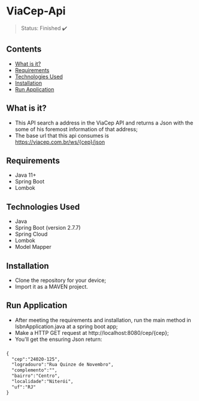 <h1>ViaCep-Api</h1>

> Status: Finished ✔️

## Contents
  
* [What is it?](#what-is-it)
* [Requirements](#requirements)
* [Technologies Used](#technologies)
* [Installation](#installation)
* [Run Application](#run-application)

## <a name="what-is-it"></a>What is it?

- This API search  a address in the ViaCep API and returns a Json with the some of his foremost information of that address;
- The base url that this api consumes is https://viacep.com.br/ws/{cep}/json

## <a name="requirements"></a>Requirements

- Java 11+
- Spring Boot
- Lombok

## <a name="technologies"></a>Technologies Used

- Java
- Spring Boot (version 2.7.7)
- Spring Cloud
- Lombok
- Model Mapper

## <a name="installation"></a>Installation
- Clone the repository for your device;
- Import it as a MAVEN project.

## <a name="run-application"></a>Run Application
- After meeting the requirements and installation, run the main method in IsbnApplication.java at a spring boot app;
- Make a HTTP GET request at http://localhost:8080/cep/{cep};
- You'll get the ensuring Json return:
###
```xml
{
  "cep":"24020-125",
  "logradouro":"Rua Quinze de Novembro",
  "complemento":"",
  "bairro":"Centro",
  "localidade":"Niterói",
  "uf":"RJ"
}
```
